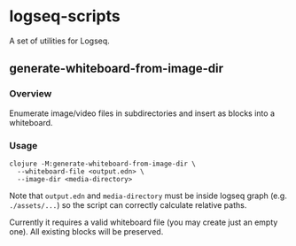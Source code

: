 # logseq-scripts

A set of utilities for Logseq.

## generate-whiteboard-from-image-dir

### Overview

Enumerate image/video files in subdirectories and insert as blocks into a whiteboard.

### Usage

```
clojure -M:generate-whiteboard-from-image-dir \
  --whiteboard-file <output.edn> \
  --image-dir <media-directory>
```

Note that `output.edn` and `media-directory` must be inside logseq graph (e.g. `./assets/...`) so the script can correctly calculate relative paths.

Currently it requires a valid whiteboard file (you may create just an empty one).
All existing blocks will be preserved.